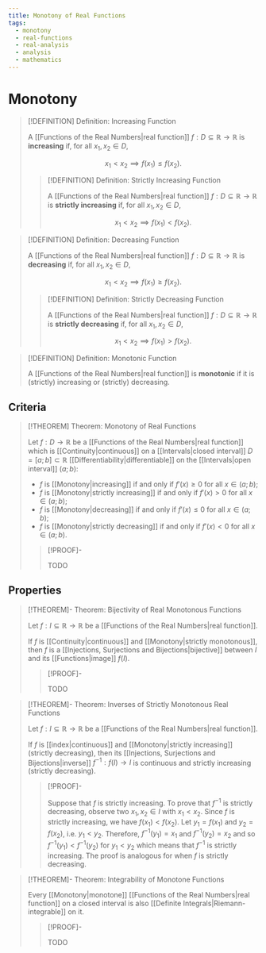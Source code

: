 ```yaml
---
title: Monotony of Real Functions
tags:
  - monotony
  - real-functions
  - real-analysis
  - analysis
  - mathematics
---
```


# Monotony

>[!DEFINITION] Definition: Increasing Function
>
>A [[Functions of the Real Numbers|real function]] $f: D \subseteq \mathbb{R} \to \mathbb{R}$ is **increasing** if, for all $x_1, x_2 \in D$,
>
>$$
>x_1 \lt x_2 \implies f(x_1) \le f(x_2).
>$$
>
>>[!DEFINITION] Definition: Strictly Increasing Function
>>
>>A [[Functions of the Real Numbers|real function]] $f: D \subseteq \mathbb{R} \to \mathbb{R}$ is **strictly increasing** if, for all $x_1, x_2 \in D$,
>>
>>$$
>>x_1 \lt x_2 \implies f(x_1) \lt f(x_2).
>>$$
>>
>

>[!DEFINITION] Definition: Decreasing Function
>
>A [[Functions of the Real Numbers|real function]] $f: D \subseteq \mathbb{R} \to \mathbb{R}$ is **decreasing** if, for all $x_1, x_2 \in D$,
>
>$$
>x_1 \lt x_2 \implies f(x_1) \ge f(x_2).
>$$
>
>>[!DEFINITION] Definition: Strictly Decreasing Function
>>
>>A [[Functions of the Real Numbers|real function]] $f: D \subseteq \mathbb{R} \to \mathbb{R}$ is **strictly decreasing** if, for all $x_1, x_2 \in D$,
>>
>>$$
>>x_1 \lt x_2 \implies f(x_1) \gt f(x_2).
>>$$
>>
>

>[!DEFINITION] Definition: Monotonic Function
>
>A [[Functions of the Real Numbers|real function]] is **monotonic** if it is (strictly) increasing or (strictly) decreasing.
>

## Criteria

>[!THEOREM] Theorem: Monotony of Real Functions
>
>Let $f: D \to \mathbb{R}$ be a [[Functions of the Real Numbers|real function]] which is [[Continuity|continuous]] on a [[Intervals|closed interval]] $D = [a;b] \subset \mathbb{R}$ [[Differentiability|differentiable]] on the [[Intervals|open interval]] $(a;b)$:
>- $f$ is [[Monotony|increasing]] if and only if $f'(x) \ge 0$ for all $x \in (a;b)$;
>- $f$ is [[Monotony|strictly increasing]] if and only if $f'(x) \gt 0$ for all $x \in (a;b)$;
>- $f$ is [[Monotony|decreasing]] if and only if $f'(x) \le 0$ for all $x \in (a;b)$;
>- $f$ is [[Monotony|strictly decreasing]] if and only if $f'(x) \lt 0$ for all $x \in (a;b)$.
>
>>[!PROOF]-
>>
>>TODO
>>
>

## Properties

>[!THEOREM]- Theorem: Bijectivity of Real Monotonous Functions
>
>Let $f: I \subseteq \mathbb{R} \to \mathbb{R}$ be a [[Functions of the Real Numbers|real function]].
>
>If $f$ is [[Continuity|continuous]] and [[Monotony|strictly monotonous]], then $f$ is a [[Injections, Surjections and Bijections|bijective]] between $I$ and its [[Functions|image]] $f(I)$.
>
>>[!PROOF]-
>>
>>TODO
>>
>

>[!THEOREM]- Theorem: Inverses of Strictly Monotonous Real Functions
>
>Let $f: I \subseteq \mathbb{R} \to \mathbb{R}$ be a [[Functions of the Real Numbers|real function]].
>
>If $f$ is [[index|continuous]] and [[Monotony|strictly increasing]] (strictly decreasing), then its [[Injections, Surjections and Bijections|inverse]] $f^{-1}: f(I) \to I$ is continuous and strictly increasing (strictly decreasing).
>
>>[!PROOF]-
>>
>>Suppose that $f$ is strictly increasing. To prove that $f^{-1}$ is strictly decreasing, observe two $x_1,x_2 \in I$ with $x_1 \lt x_2$. Since $f$ is strictly increasing, we have $f(x_1) \lt f(x_2)$. Let $y_1 = f(x_1)$ and $y_2 = f(x_2)$, i.e. $y_1 \lt y_2$. Therefore, $f^{-1}(y_1) = x_1$ and $f^{-1}(y_2) = x_2$ and so $f^{-1}(y_1) \lt f^{-1}(y_2)$ for $y_1 \lt y_2$ which means that $f^{-1}$ is strictly increasing. The proof is analogous for when $f$ is strictly decreasing.
>>
>>
>>
>

>[!THEOREM]- Theorem: Integrability of Monotone Functions
>
>Every [[Monotony|monotone]] [[Functions of the Real Numbers|real function]] on a closed interval is also [[Definite Integrals|Riemann-integrable]] on it.
>
>>[!PROOF]-
>>
>>TODO
>>
>